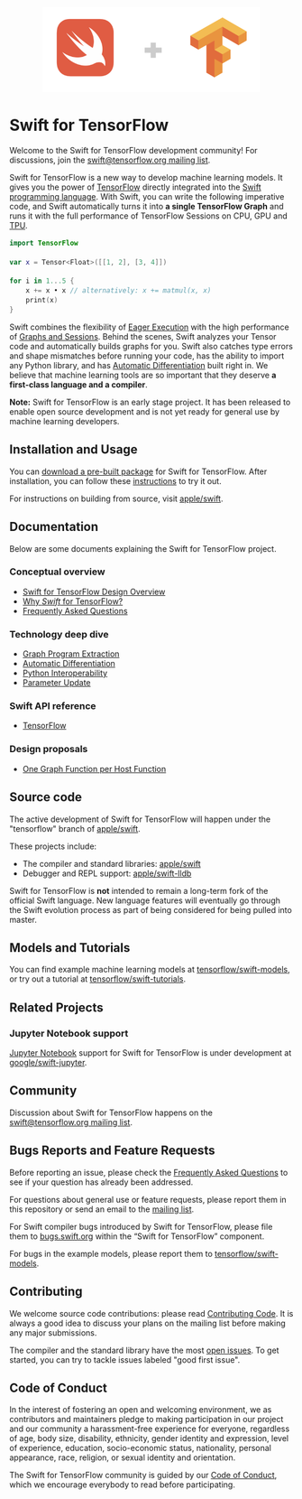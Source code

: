 <p align="center">
  <img src="images/logo.png">
</p>

# Swift for TensorFlow

Welcome to the Swift for TensorFlow development community! For discussions, join the [swift@tensorflow.org mailing list](https://groups.google.com/a/tensorflow.org/d/forum/swift).

Swift for TensorFlow is a new way to develop machine learning models. It
gives you the power of
[TensorFlow](https://www.tensorflow.org) directly integrated into the
[Swift programming language](https://swift.org/about).
With Swift, you can write the following imperative code, and Swift 
automatically turns it into **a single TensorFlow Graph** and runs it 
with the full performance of TensorFlow Sessions on CPU, GPU and 
[TPU](https://cloud.google.com/tpu).

```swift
import TensorFlow

var x = Tensor<Float>([[1, 2], [3, 4]])

for i in 1...5 {
    x += x • x // alternatively: x += matmul(x, x)
    print(x)
}
```

Swift combines the flexibility of 
[Eager Execution](https://www.tensorflow.org/programmers_guide/eager) with the 
high performance of [Graphs and Sessions](https://www.tensorflow.org/programmers_guide/graphs). 
Behind the scenes, Swift analyzes your Tensor code and automatically builds 
graphs for you. Swift also catches type errors and shape mismatches before running 
your code, has the ability to import any Python library, and has
[Automatic Differentiation](https://en.wikipedia.org/wiki/Automatic_differentiation)
built right in. We believe that machine learning tools are so important that they
deserve **a first-class language and a compiler**.

**Note:** Swift for TensorFlow is an early stage project. It has been released
to enable open source development and is not yet ready for general use
by machine learning developers.

## Installation and Usage

You can [download a pre-built package](Installation.md) for Swift for TensorFlow. 
After installation, you can follow these [instructions](Usage.md) to try it out.

For instructions on building from source, visit
[apple/swift](https://github.com/apple/swift/tree/tensorflow).

## Documentation

Below are some documents explaining the Swift for TensorFlow project.

### Conceptual overview

- [Swift for TensorFlow Design Overview](docs/DesignOverview.md)
- [Why *Swift* for TensorFlow?](docs/WhySwiftForTensorFlow.md)
- [Frequently Asked Questions](FAQ.md)

### Technology deep dive

- [Graph Program Extraction](docs/GraphProgramExtraction.md)
- [Automatic Differentiation](docs/AutomaticDifferentiation.md)
- [Python Interoperability](docs/PythonInteroperability.md)
- [Parameter Update](docs/ParameterUpdate.md)

### Swift API reference

- [TensorFlow](https://www.tensorflow.org/api_docs/swift/Structs/Tensor)

### Design proposals

- [One Graph Function per Host Function](proposals/OneGraphFunctionPerHostFunction.md)

## Source code

The active development of Swift for TensorFlow will happen under the 
"tensorflow" branch of
[apple/swift](https://github.com/apple/swift/tree/tensorflow).

These projects include:

- The compiler and standard libraries: [apple/swift](http://github.com/apple/swift/tree/tensorflow)
- Debugger and REPL support: [apple/swift-lldb](http://github.com/apple/swift-lldb/tree/tensorflow)

Swift for TensorFlow is **not** intended to remain a long-term fork of the official 
Swift language. New language features will eventually go through the Swift evolution process
as part of being considered for being pulled into master.

## Models and Tutorials

You can find example machine learning models at
[tensorflow/swift-models](https://github.com/tensorflow/swift-models), or try out a tutorial at
[tensorflow/swift-tutorials](https://github.com/tensorflow/swift-tutorials).

## Related Projects

### Jupyter Notebook support

[Jupyter Notebook](http://jupyter.org/) support for Swift for TensorFlow is under development at
[google/swift-jupyter](https://github.com/google/swift-jupyter).

## Community

Discussion about Swift for TensorFlow happens on the
[swift@tensorflow.org mailing list](https://groups.google.com/a/tensorflow.org/d/forum/swift).

## Bugs Reports and Feature Requests

Before reporting an issue, please check the [Frequently Asked Questions](FAQ.md) to see if your question has already been addressed.

For questions about general use or feature requests, please report them in this repository or send an email to the [mailing list](mailto:swift@tensorflow.org).

For Swift compiler bugs introduced by Swift for TensorFlow, please file them to [bugs.swift.org](https://bugs.swift.org) within the “Swift for TensorFlow” component.

For bugs in the example models, please report them to [tensorflow/swift-models](https://github.com/tensorflow/swift-models/issues).

## Contributing

We welcome source code contributions: please read 
[Contributing Code](https://swift.org/contributing/#contributing-code).
It is always a good idea to discuss your plans on the mailing list
before making any major submissions.

The compiler and the standard library have the most [open issues](https://github.com/google/swift/issues).
To get started, you can try to tackle issues labeled "good first issue".

## Code of Conduct

In the interest of fostering an open and welcoming environment, we as
contributors and maintainers pledge to making participation in our project and
our community a harassment-free experience for everyone, regardless of age, body
size, disability, ethnicity, gender identity and expression, level of
experience, education, socio-economic status, nationality, personal appearance,
race, religion, or sexual identity and orientation.

The Swift for TensorFlow community is guided by our [Code of
Conduct](CODE_OF_CONDUCT.md), which we encourage everybody to read before
participating.

